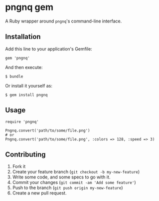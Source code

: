 # pngnq gem

A Ruby wrapper around `pngnq`'s command-line interface.

## Installation

Add this line to your application's Gemfile:

    gem 'pngnq'

And then execute:

    $ bundle

Or install it yourself as:

    $ gem install pngnq

## Usage

    require 'pngnq'

    Pngnq.convert('path/to/some/file.png')
    # or
    Pngnq.convert('path/to/some/file.png', :colors => 128, :speed => 3)

## Contributing

1. Fork it
2. Create your feature branch (`git checkout -b my-new-feature`)
3. Write some code, and some specs to go with it.
4. Commit your changes (`git commit -am 'Add some feature'`)
5. Push to the branch (`git push origin my-new-feature`)
6. Create a new pull request.
